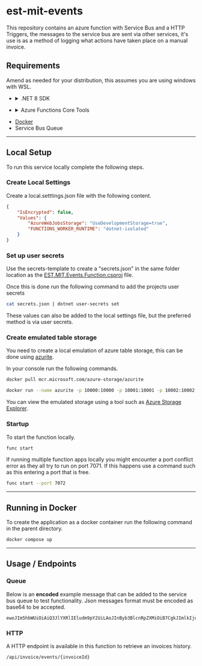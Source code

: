 # est-mit-events

This repository contains an azure function with Service Bus and a HTTP Triggers, the messages to the service bus are sent via other services, it's use is as a method of logging what actions have taken place on a manual invoice.

## Requirements

Amend as needed for your distribution, this assumes you are using windows with WSL.
- <details>
    <summary> .NET 8 SDK </summary>
    

    #### Basic instructions for installing the .NET 8 SDK on a debian based system.
  
    Amend as needed for your distribution.

    ```bash
    wget https://packages.microsoft.com/config/debian/12/packages-microsoft-prod.deb -O packages-microsoft-prod.deb
    sudo dpkg -i packages-microsoft-prod.deb
    sudo apt-get update && sudo apt-get install -y dotnet-sdk-8.0
    ```
</details>

- <details>
    <summary> Azure Functions Core Tools </summary>
    

    #### Basic instructions for installing Azure Functions Core Tools on a debian based system.
  
    Amend as needed for your distribution.

    ```bash
    sudo apt-get install azure-functions-core-tools-4
    ```
</details>

- [Docker](https://docs.docker.com/desktop/install/linux-install/)
- Service Bus Queue

---
## Local Setup

To run this service locally complete the following steps.
### Create Local Settings

Create a local.setttings.json file with the following content.

```json
{
    "IsEncrypted": false,
    "Values": {
        "AzureWebJobsStorage": "UseDevelopmentStorage=true",
        "FUNCTIONS_WORKER_RUNTIME": "dotnet-isolated"
    }
}
```

### Set up user secrets

Use the secrets-template to create a "secrets.json" in the same folder location as the [EST.MIT.Events.Function.csproj](EST.MIT.Events.Function/EST.MIT.Events.Function.csproj) file.

Once this is done run the following command to add the projects user secrets

```bash
cat secrets.json | dotnet user-secrets set
```

These values can also be added to the local settings file, but the preferred method is via user secrets.

### Create emulated table storage

You need to create a local emulation of azure table storage, this can be done using [azurite](https://github.com/Azure/Azurite).

In your console run the following commands.

```bash
docker pull mcr.microsoft.com/azure-storage/azurite
```

```bash
docker run --name azurite -p 10000:10000 -p 10001:10001 -p 10002:10002 mcr.microsoft.com/azure-storage/azurite
```

You can view the emulated storage using a tool such as [Azure Storage Explorer](https://github.com/microsoft/AzureStorageExplorer).
### Startup

To start the function locally.

```bash
func start
```

If running multiple function apps locally you might encounter a port conflict error as they all try to run on port 7071. If this happens use a command such as this entering a port that is free.

```bash
func start --port 7072
```

---
## Running in Docker

To create the application as a docker container run the following command in the parent directory.

```bash
docker compose up
```

---
## Usage / Endpoints

### Queue

Below is an **encoded** example message that can be added to the service bus queue to test functionality. Json messages format must be encoded as base64 to be accepted.

```base64
ewoJIm5hbWUiOiAiQ3JlYXRlIEludm9pY2UiLAoJInByb3BlcnRpZXMiOiB7CgkJImlkIjogIjEyMzQ1Njc4OTAiLAoJCSJjaGVja3BvaW50IjogImVzdC5pbnZvaWNlLndlYiIsCgkJInN0YXR1cyI6ICJBcHByb3ZhbFJlcXVpcmVkIiwKCQkiYWN0aW9uIjogewoJCQkidHlwZSI6ICJhcHByb3ZhbCIsCgkJCSJtZXNzYWdlIjogIkludm9pY2UgcmVxdWlyZXMgYXBwcm92YWwiLAoJCQkidGltZXN0YW1wIjogIjIwMjMtMDItMTRUMTU6MDA6MDAuMDAwWiIsCgkJCSJkYXRhIjogIlNvbWUgZGF0YSIKCQl9Cgl9Cn0=
```
### HTTP

A HTTP endpoint is available in this function to retrieve an invoices history. 

```
/api/invoice/events/{invoiceId}
```

